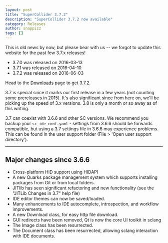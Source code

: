 ```yaml
---
layout: post
title: "SuperCollider 3.7.2"
description: "SuperCollider 3.7.2 now available"
category: Releases
author: snappizz
tags: []
---
```


This is old news by now, but please bear with us -- we forgot to update this website for the past few 3.7.x releases!

- 3.7.0 was released on 2016-03-13
- 3.7.1 was released on 2016-04-10
- 3.7.2 was released on 2016-06-03

Head to the [Downloads](/download) page to get 3.7.2.

3.7 is special since it marks our first release in a few years (not counting some prereleases in 2015). It's also significant since from here on, we'll be picking up the speed of 3.x versions. 3.8 is only a month or so away as of this writing.

3.7 can coexist with 3.6.6 and other SC versions. We recommend you backup your `sc_ide_conf.yaml` - settings from 3.6.6 should be forwards compatible, but using a 3.7 settings file in 3.6.6 may experience problems. This can be found in the user support folder (File > 'Open user support directory').

---

## Major changes since 3.6.6

* Cross-platform HID support using HIDAPI
* A new Quarks package management system which supports installing packages from Git or from local folders.
* JITlib has seen significant refactoring and new functionality (see the "JITLib Changes in 3.7" help file)
* IDE editor themes can now be saved/loaded.
* Many enhancements to IDE autocomplete, introspection, and workflow improvements.
* A new Download class, for easy http file download.
* GUI redirects have been removed, Qt is now the core UI toolkit in sclang
* The Image class has been resurrected.
* The Document class has been resurrected, allowing sclang interaction with IDE documents.
